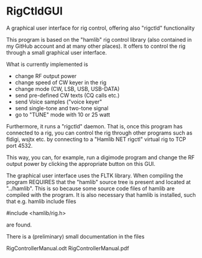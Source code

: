# RigCtldGUI
A graphical user interface for rig control, offering also "rigctld" functionality

This program is based on the "hamlib" rig control library (also contained in my GitHub account
and at many other places). It offers to control the rig through a small graphical user interface.

What is currently implemented is

- change RF output power
- change speed of CW keyer in the rig
- change mode (CW, LSB, USB, USB-DATA)
- send pre-defined CW texts (CQ calls etc.)
- send Voice samples ("voice keyer"
- send single-tone and two-tone signal
- go to "TUNE" mode with 10 or 25 watt

Furthermore, it runs a "rigctld" daemon. That is, once this program has connected to a rig,
you can control the rig through other programs such as fldigi, wsjtx etc. by connecting
to a "Hamlib NET rigctl" virtual rig to TCP port 4532.

This way, you can, for example, run a digimode program and change the RF output power
by clicking the appropriate button on this GUI.

The graphical user interface uses the FLTK library. When compiling the program
REQUIRES that the "hamlib" source tree is present and located at "../hamlib".
This is so because some source code files of hamlib are compiled with the program.
It is also necessary that hamlib is installed, such that e.g. hamlib include files

#include <hamlib/rig.h>

are found.

There is a (preliminary) small documentation in the files

RigControllerManual.odt
RigControllerManual.pdf



